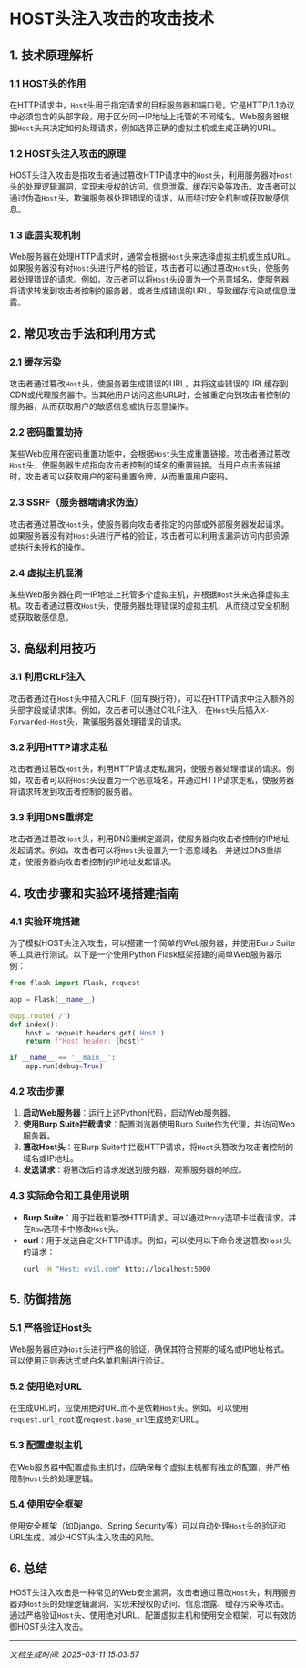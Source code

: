 # HOST头注入攻击的攻击技术

## 1. 技术原理解析

### 1.1 HOST头的作用
在HTTP请求中，`Host`头用于指定请求的目标服务器和端口号。它是HTTP/1.1协议中必须包含的头部字段，用于区分同一IP地址上托管的不同域名。Web服务器根据`Host`头来决定如何处理请求，例如选择正确的虚拟主机或生成正确的URL。

### 1.2 HOST头注入攻击的原理
HOST头注入攻击是指攻击者通过篡改HTTP请求中的`Host`头，利用服务器对`Host`头的处理逻辑漏洞，实现未授权的访问、信息泄露、缓存污染等攻击。攻击者可以通过伪造`Host`头，欺骗服务器处理错误的请求，从而绕过安全机制或获取敏感信息。

### 1.3 底层实现机制
Web服务器在处理HTTP请求时，通常会根据`Host`头来选择虚拟主机或生成URL。如果服务器没有对`Host`头进行严格的验证，攻击者可以通过篡改`Host`头，使服务器处理错误的请求。例如，攻击者可以将`Host`头设置为一个恶意域名，使服务器将请求转发到攻击者控制的服务器，或者生成错误的URL，导致缓存污染或信息泄露。

## 2. 常见攻击手法和利用方式

### 2.1 缓存污染
攻击者通过篡改`Host`头，使服务器生成错误的URL，并将这些错误的URL缓存到CDN或代理服务器中。当其他用户访问这些URL时，会被重定向到攻击者控制的服务器，从而获取用户的敏感信息或执行恶意操作。

### 2.2 密码重置劫持
某些Web应用在密码重置功能中，会根据`Host`头生成重置链接。攻击者通过篡改`Host`头，使服务器生成指向攻击者控制的域名的重置链接。当用户点击该链接时，攻击者可以获取用户的密码重置令牌，从而重置用户密码。

### 2.3 SSRF（服务器端请求伪造）
攻击者通过篡改`Host`头，使服务器向攻击者指定的内部或外部服务器发起请求。如果服务器没有对`Host`头进行严格的验证，攻击者可以利用该漏洞访问内部资源或执行未授权的操作。

### 2.4 虚拟主机混淆
某些Web服务器在同一IP地址上托管多个虚拟主机，并根据`Host`头来选择虚拟主机。攻击者通过篡改`Host`头，使服务器处理错误的虚拟主机，从而绕过安全机制或获取敏感信息。

## 3. 高级利用技巧

### 3.1 利用CRLF注入
攻击者通过在`Host`头中插入CRLF（回车换行符），可以在HTTP请求中注入额外的头部字段或请求体。例如，攻击者可以通过CRLF注入，在`Host`头后插入`X-Forwarded-Host`头，欺骗服务器处理错误的请求。

### 3.2 利用HTTP请求走私
攻击者通过篡改`Host`头，利用HTTP请求走私漏洞，使服务器处理错误的请求。例如，攻击者可以将`Host`头设置为一个恶意域名，并通过HTTP请求走私，使服务器将请求转发到攻击者控制的服务器。

### 3.3 利用DNS重绑定
攻击者通过篡改`Host`头，利用DNS重绑定漏洞，使服务器向攻击者控制的IP地址发起请求。例如，攻击者可以将`Host`头设置为一个恶意域名，并通过DNS重绑定，使服务器向攻击者控制的IP地址发起请求。

## 4. 攻击步骤和实验环境搭建指南

### 4.1 实验环境搭建
为了模拟HOST头注入攻击，可以搭建一个简单的Web服务器，并使用Burp Suite等工具进行测试。以下是一个使用Python Flask框架搭建的简单Web服务器示例：

```python
from flask import Flask, request

app = Flask(__name__)

@app.route('/')
def index():
    host = request.headers.get('Host')
    return f"Host header: {host}"

if __name__ == '__main__':
    app.run(debug=True)
```

### 4.2 攻击步骤
1. **启动Web服务器**：运行上述Python代码，启动Web服务器。
2. **使用Burp Suite拦截请求**：配置浏览器使用Burp Suite作为代理，并访问Web服务器。
3. **篡改Host头**：在Burp Suite中拦截HTTP请求，将`Host`头篡改为攻击者控制的域名或IP地址。
4. **发送请求**：将篡改后的请求发送到服务器，观察服务器的响应。

### 4.3 实际命令和工具使用说明
- **Burp Suite**：用于拦截和篡改HTTP请求。可以通过`Proxy`选项卡拦截请求，并在`Raw`选项卡中修改`Host`头。
- **curl**：用于发送自定义HTTP请求。例如，可以使用以下命令发送篡改`Host`头的请求：
  ```bash
  curl -H "Host: evil.com" http://localhost:5000
  ```

## 5. 防御措施

### 5.1 严格验证Host头
Web服务器应对`Host`头进行严格的验证，确保其符合预期的域名或IP地址格式。可以使用正则表达式或白名单机制进行验证。

### 5.2 使用绝对URL
在生成URL时，应使用绝对URL而不是依赖`Host`头。例如，可以使用`request.url_root`或`request.base_url`生成绝对URL。

### 5.3 配置虚拟主机
在Web服务器中配置虚拟主机时，应确保每个虚拟主机都有独立的配置，并严格限制`Host`头的处理逻辑。

### 5.4 使用安全框架
使用安全框架（如Django、Spring Security等）可以自动处理`Host`头的验证和URL生成，减少HOST头注入攻击的风险。

## 6. 总结
HOST头注入攻击是一种常见的Web安全漏洞，攻击者通过篡改`Host`头，利用服务器对`Host`头的处理逻辑漏洞，实现未授权的访问、信息泄露、缓存污染等攻击。通过严格验证`Host`头、使用绝对URL、配置虚拟主机和使用安全框架，可以有效防御HOST头注入攻击。

---

*文档生成时间: 2025-03-11 15:03:57*
